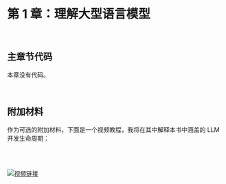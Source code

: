 # 第 1 章：理解大型语言模型

&nbsp;
## 主章节代码

本章没有代码。

&nbsp;
## 附加材料

作为可选的附加材料，下面是一个视频教程，我将在其中解释本书中涵盖的 LLM 开发生命周期：

<br>
<br>

[![视频链接](https://img.youtube.com/vi/kPGTx4wcm_w/0.jpg)](https://www.youtube.com/watch?v=kPGTx4wcm_w)